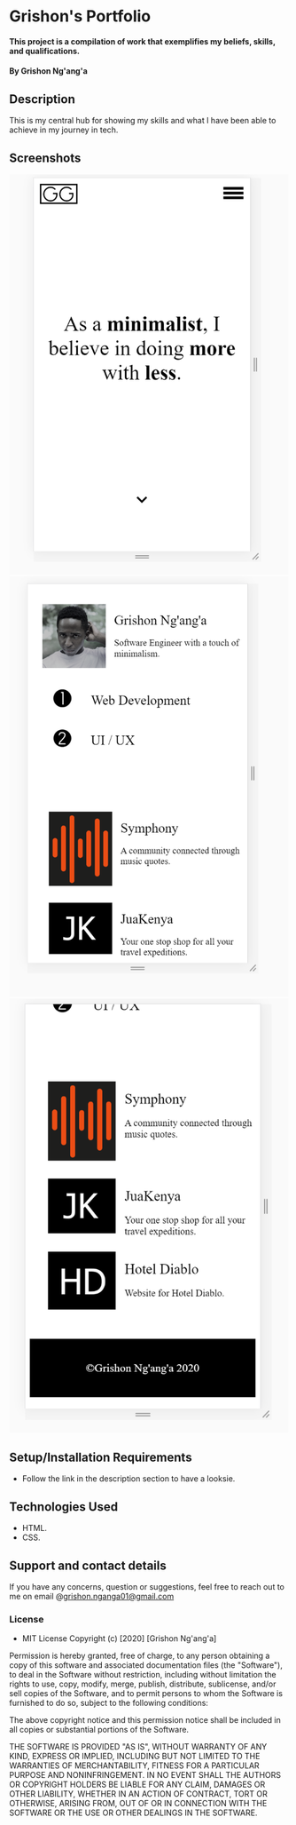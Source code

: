# Grishon's Portfolio
#### This project is a compilation of work that exemplifies my beliefs, skills, and qualifications.
#### By **Grishon Ng'ang'a**
## Description
This is my central hub for showing my skills and what I have been able to achieve in my journey in tech. 
## Screenshots
![Mobile Screenshot 1](https://github.com/GrishonNganga/Portfolio/blob/master/images/grishon%201.PNG)
![Mobile Screenshot 2](https://github.com/GrishonNganga/Portfolio/blob/master/images/grishon%202.PNG)
![Mobile Screenshot 3](https://github.com/GrishonNganga/Portfolio/blob/master/images/grishon%203.PNG)
## Setup/Installation Requirements
* Follow the link in the description section to have a looksie.
## Technologies Used
* HTML.
* CSS.
## Support and contact details
If you have any concerns, question or  suggestions, feel free to reach out to me on email @grishon.nganga01@gmail.com
### License
* MIT License
Copyright (c) [2020] [Grishon Ng'ang'a]

Permission is hereby granted, free of charge, to any person obtaining a copy
of this software and associated documentation files (the "Software"), to deal
in the Software without restriction, including without limitation the rights
to use, copy, modify, merge, publish, distribute, sublicense, and/or sell
copies of the Software, and to permit persons to whom the Software is
furnished to do so, subject to the following conditions:

The above copyright notice and this permission notice shall be included in all
copies or substantial portions of the Software.

THE SOFTWARE IS PROVIDED "AS IS", WITHOUT WARRANTY OF ANY KIND, EXPRESS OR
IMPLIED, INCLUDING BUT NOT LIMITED TO THE WARRANTIES OF MERCHANTABILITY,
FITNESS FOR A PARTICULAR PURPOSE AND NONINFRINGEMENT. IN NO EVENT SHALL THE
AUTHORS OR COPYRIGHT HOLDERS BE LIABLE FOR ANY CLAIM, DAMAGES OR OTHER
LIABILITY, WHETHER IN AN ACTION OF CONTRACT, TORT OR OTHERWISE, ARISING FROM,
OUT OF OR IN CONNECTION WITH THE SOFTWARE OR THE USE OR OTHER DEALINGS IN THE
SOFTWARE.
